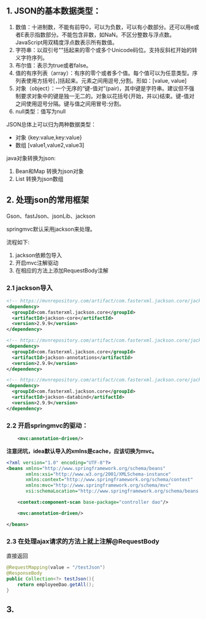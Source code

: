 ## 1. JSON的基本数据类型：

1. 数值：十进制数，不能有前导0，可以为负数，可以有小数部分。还可以用e或者E表示指数部分。不能包含非数，如NaN。不区分整数与浮点数。JavaScript用双精度浮点数表示所有数值。
2. 字符串：以双引号""括起来的零个或多个Unicode码位。支持反斜杠开始的转义字符序列。
3. 布尔值：表示为true或者false。
4. 值的有序列表（array）：有序的零个或者多个值。每个值可以为任意类型。序列表使用方括号[，]括起来。元素之间用逗号,分割。形如：[value, value]
5. 对象（object）：一个无序的“键-值对”(pair)，其中键是字符串。建议但不强制要求对象中的键是独一无二的。对象以花括号{开始，并以}结束。键-值对之间使用逗号分隔。键与值之间用冒号:分割。
6. null类型：值写为null

JSON总体上可以归为两种数据类型：

- 对象 {key:value,key:value}
- 数组 [value1,value2,value3]

java对象转换为json:

1. Bean和Map 转换为json对象
2. List 转换为json数组

## 2. 处理json的常用框架

Gson、fastJson、jsonLib、jackson

springmvc默认采用jackson来处理。

流程如下:

1. jackson依赖包导入
2. 开启mvc注解驱动
3. 在相应的方法上添加RequestBody注解

### 2.1 jackson导入

```xml
<!-- https://mvnrepository.com/artifact/com.fasterxml.jackson.core/jackson-core -->
<dependency>
  <groupId>com.fasterxml.jackson.core</groupId>
  <artifactId>jackson-core</artifactId>
  <version>2.9.9</version>
</dependency>

<!-- https://mvnrepository.com/artifact/com.fasterxml.jackson.core/jackson-annotations -->
<dependency>
  <groupId>com.fasterxml.jackson.core</groupId>
  <artifactId>jackson-annotations</artifactId>
  <version>2.9.9</version>
</dependency>

<!-- https://mvnrepository.com/artifact/com.fasterxml.jackson.core/jackson-databind -->
<dependency>
  <groupId>com.fasterxml.jackson.core</groupId>
  <artifactId>jackson-databind</artifactId>
  <version>2.9.9</version>
</dependency>
```

### 2.2 开启springmvc的驱动：

```xml
    <mvc:annotation-driven/>
```

**注意闭坑，idea默认导入的xmlns是cache，应该切换为mvc。**

```xml
<?xml version="1.0" encoding="UTF-8"?>
<beans xmlns="http://www.springframework.org/schema/beans"
       xmlns:xsi="http://www.w3.org/2001/XMLSchema-instance"
       xmlns:context="http://www.springframework.org/schema/context"
       xmlns:mvc="http://www.springframework.org/schema/mvc"
       xsi:schemaLocation="http://www.springframework.org/schema/beans http://www.springframework.org/schema/beans/spring-beans.xsd http://www.springframework.org/schema/context https://www.springframework.org/schema/context/spring-context.xsd http://www.springframework.org/schema/mvc https://www.springframework.org/schema/mvc/spring-mvc.xsd">

    <context:component-scan base-package="controller dao"/>

    <mvc:annotation-driven/>

</beans>
```

### 2.3 在处理ajax请求的方法上就上注解@RequestBody

直接返回

```java
@RequestMapping(value = "/testJson")
@ResponseBody
public Collection<?> testJson(){
    return employeeDao.getAll();
}
```

## 3. 